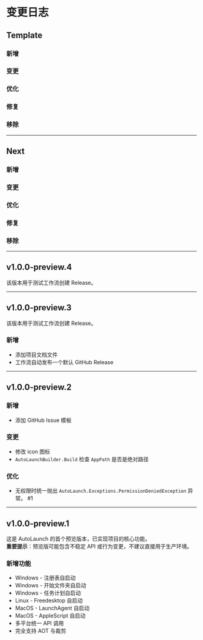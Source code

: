 # 变更日志

## Template

### 新增

### 变更

### 优化

### 修复

### 移除

---

## Next

### 新增

### 变更

### 优化

### 修复

### 移除

___

## v1.0.0-preview.4

该版本用于测试工作流创建 Release。

___

## v1.0.0-preview.3

该版本用于测试工作流创建 Release。

### 新增

- 添加项目文档文件
- 工作流自动发布一个默认 GitHub Release

---

## v1.0.0-preview.2

### 新增

- 添加 GitHub Issue 模板

### 变更

- 修改 icon 图标
- `AutoLaunchBuilder.Build` 检查 `AppPath` 是否是绝对路径

### 优化

- 无权限时统一抛出 `AutoLaunch.Exceptions.PermissionDeniedException` 异常。 #1

---

## v1.0.0-preview.1

这是 AutoLaunch 的首个预览版本，已实现项目的核心功能。  
**重要提示**：预览版可能包含不稳定 API 或行为变更，不建议直接用于生产环境。

### 新增功能

- Windows - 注册表自启动
- Windows - 开始文件夹自启动
- Windows - 任务计划自启动
- Linux - Freedesktop 自启动
- MacOS - LaunchAgent 自启动
- MacOS - AppleScript 自启动
- 多平台统一 API 调用
- 完全支持 AOT 与裁剪

